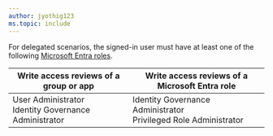 ```yaml
---
author: jyothig123
ms.topic: include
---
```


For delegated scenarios, the signed-in user must have at least one of the following [Microsoft Entra roles](/azure/active-directory/roles/permissions-reference?toc=%2Fgraph%2Ftoc.json).

|Write access reviews of a group or app  |Write access reviews of a Microsoft Entra role  |
|---------|---------|
|User Administrator <br/> Identity Governance Administrator  | Identity Governance Administrator </br> Privileged Role Administrator        |
